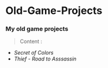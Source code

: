 # Old-Game-Projects
### My old game projects
> Content : 
- *Secret of Colors*
- *Thief - Road to Asssassin*
